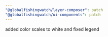 ```yaml
---
"@globalfishingwatch/layer-composer": patch
"@globalfishingwatch/ui-components": patch
---
```


added color scales to white and fixed legend
